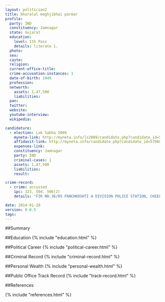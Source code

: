 ```yaml
---
layout: politician2
title: bhuralal meghjibhai parmar
profile: 
  party: IND
  constituency: Jamnagar
  state: Gujarat
  education: 
    level: 1th Pass
    details: literate 1.
  photo: 
  sex: 
  caste: 
  religion: 
  current-office-title: 
  crime-accusation-instances: 1
  date-of-birth: 1949
  profession: 
  networth: 
    assets: 1,47,500
    liabilities: 
  pan: 
  twitter: 
  website: 
  youtube-interview: 
  wikipedia: 

candidature: 
  - election: Lok Sabha 2009
    myneta-link: http://myneta.info/ls2009/candidate.php?candidate_id=5796
    affidavit-link: http://myneta.info/candidate.php?candidate_id=5796&scan=original
    expenses-link: 
    constituency: Jamnagar 
    party: IND
    criminal-cases: 1
    assets: 1,47,500
    liabilities: 
    result:  

crime-record: 
  - crime: accussed
    ipc: 323, 504, 506(2)
    details: "FIR NO.36/05 PANCHKOSHTI A DIVISION POLICE STATION, CHIEF JUDICIAL MAGI. COURT DATED 30-08-05." 

date: 2014-01-28
version: 0.0.5
tags: 
---
```

##Summary


##Education
{% include "education.html" %}


##Political Career
{% include "political-career.html" %}


##Criminal Record
{% include "criminal-record.html" %}


##Personal Wealth
{% include "personal-wealth.html" %}


##Public Office Track Record
{% include "track-record.html" %}


##References


{% include "references.html" %}